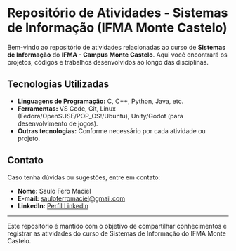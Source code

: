 # Repositório de Atividades - Sistemas de Informação (IFMA Monte Castelo)

Bem-vindo ao repositório de atividades relacionadas ao curso de **Sistemas de Informação** do **IFMA - Campus Monte Castelo**. Aqui você encontrará os projetos, códigos e trabalhos desenvolvidos ao longo das disciplinas.

## Tecnologias Utilizadas

- **Linguagens de Programação:** C, C++, Python, Java, etc.
- **Ferramentas:** VS Code, Git, Linux (Fedora/OpenSUSE/POP_OS!/Ubuntu), Unity/Godot (para desenvolvimento de jogos).
- **Outras tecnologias:** Conforme necessário por cada atividade ou projeto.

## Contato

Caso tenha dúvidas ou sugestões, entre em contato:

- **Nome:** Saulo Fero Maciel  
- **E-mail:** sauloferromaciel@gmail.com  
- **LinkedIn:** [Perfil LinkedIn](https://www.linkedin.com/in/saulo-ferro-maciel-74b65a1b8/)

---

Este repositório é mantido com o objetivo de compartilhar conhecimentos e registrar as atividades do curso de Sistemas de Informação do IFMA Monte Castelo.

